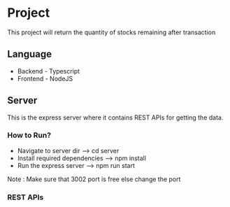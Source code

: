 
# Project
This project will return the quantity of stocks remaining after transaction

## Language
* Backend - Typescript
* Frontend - NodeJS

## Server
This is the express server where it contains REST APIs for getting the data.

### How to Run?
* Navigate to server dir --> cd server
* Install required dependencies --> npm install
* Run the express server --> npm run start

Note : Make sure that 3002 port is free else change the port

### REST APIs
